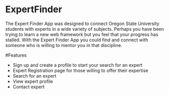 # ExpertFinder

The Expert Finder App was designed to connect Oregon State University students with experts in a wide variety of subjects.  Perhaps you have been trying to learn a new web framework
but you feel that your progress has stalled.  With the Expert Finder App you could find and connect with someone who is willing to mentor you in that discipline. 

#Features
- Sign up and create a profile to start your search for an expert
- Expert Registration page for those willing to offer their expertise
- Search for an expert
- View expert profile 
- Contact expert

